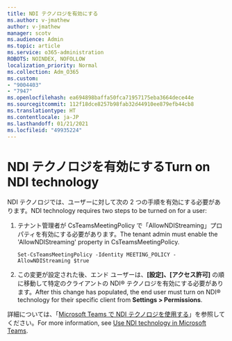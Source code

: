 ```yaml
---
title: NDI テクノロジを有効にする
ms.author: v-jmathew
author: v-jmathew
manager: scotv
ms.audience: Admin
ms.topic: article
ms.service: o365-administration
ROBOTS: NOINDEX, NOFOLLOW
localization_priority: Normal
ms.collection: Adm_O365
ms.custom:
- "9004403"
- "7947"
ms.openlocfilehash: ea694898baffa50fca71957175eba3664dece44e
ms.sourcegitcommit: 112f18dce8257b98fab32d44910ee879efb44cb8
ms.translationtype: HT
ms.contentlocale: ja-JP
ms.lasthandoff: 01/21/2021
ms.locfileid: "49935224"
---
```

# <a name="turn-on-ndi-technology"></a><span data-ttu-id="32f34-102">NDI テクノロジを有効にする</span><span class="sxs-lookup"><span data-stu-id="32f34-102">Turn on NDI technology</span></span>

<span data-ttu-id="32f34-103">NDI テクノロジでは、ユーザーに対して次の 2 つの手順を有効にする必要があります。</span><span class="sxs-lookup"><span data-stu-id="32f34-103">NDI technology requires two steps to be turned on for a user:</span></span>

1. <span data-ttu-id="32f34-104">テナント管理者が CsTeamsMeetingPolicy で「AllowNDIStreaming」プロパティを有効にする必要があります。</span><span class="sxs-lookup"><span data-stu-id="32f34-104">The tenant admin must enable the 'AllowNDIStreaming' property in CsTeamsMeetingPolicy.</span></span>

    `Set-CsTeamsMeetingPolicy -Identity MEETING_POLICY -AllowNDIStreaming $true`

2. <span data-ttu-id="32f34-105">この変更が設定された後、エンド ユーザーは、**[設定]、[アクセス許可]** の順に移動して特定のクライアントの NDI® テクノロジを有効にする必要があります。</span><span class="sxs-lookup"><span data-stu-id="32f34-105">After this change has populated, the end user must turn on NDI® technology for their specific client from **Settings > Permissions**.</span></span>

<span data-ttu-id="32f34-106">詳細については、「[Microsoft Teams で NDI テクノロジを使用する](https://docs.microsoft.com/microsoftteams/use-ndi-in-meetings)」を参照してください。</span><span class="sxs-lookup"><span data-stu-id="32f34-106">For more information, see [Use NDI technology in Microsoft Teams](https://docs.microsoft.com/microsoftteams/use-ndi-in-meetings).</span></span>
